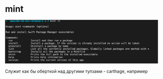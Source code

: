 # mint

![](../../../.gitbook/assets/izobrazhenie%20%2818%29.png)

Служит как бы оберткой над другими тулзами - carthage, например




